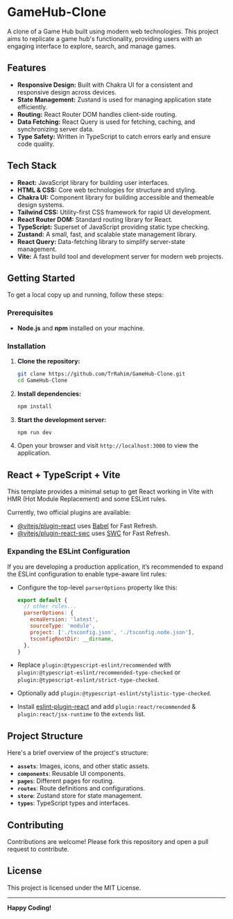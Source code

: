 # GameHub-Clone

A clone of a Game Hub built using modern web technologies. This project aims to replicate a game hub's functionality, providing users with an engaging interface to explore, search, and manage games.

## Features

- **Responsive Design:** Built with Chakra UI for a consistent and responsive design across devices.
- **State Management:** Zustand is used for managing application state efficiently.
- **Routing:** React Router DOM handles client-side routing.
- **Data Fetching:** React Query is used for fetching, caching, and synchronizing server data.
- **Type Safety:** Written in TypeScript to catch errors early and ensure code quality.

## Tech Stack

- **React:** JavaScript library for building user interfaces.
- **HTML & CSS:** Core web technologies for structure and styling.
- **Chakra UI:** Component library for building accessible and themeable design systems.
- **Tailwind CSS:** Utility-first CSS framework for rapid UI development.
- **React Router DOM:** Standard routing library for React.
- **TypeScript:** Superset of JavaScript providing static type checking.
- **Zustand:** A small, fast, and scalable state management library.
- **React Query:** Data-fetching library to simplify server-state management.
- **Vite:** A fast build tool and development server for modern web projects.

## Getting Started

To get a local copy up and running, follow these steps:

### Prerequisites

- **Node.js** and **npm** installed on your machine.

### Installation

1. **Clone the repository:**

    ```bash
    git clone https://github.com/TrRahim/GameHub-Clone.git
    cd GameHub-Clone
    ```

2. **Install dependencies:**

    ```bash
    npm install
    ```

3. **Start the development server:**

    ```bash
    npm run dev
    ```

4. Open your browser and visit `http://localhost:3000` to view the application.

## React + TypeScript + Vite

This template provides a minimal setup to get React working in Vite with HMR (Hot Module Replacement) and some ESLint rules.

Currently, two official plugins are available:

- [@vitejs/plugin-react](https://github.com/vitejs/vite-plugin-react/blob/main/packages/plugin-react/README.md) uses [Babel](https://babeljs.io/) for Fast Refresh.
- [@vitejs/plugin-react-swc](https://github.com/vitejs/vite-plugin-react-swc) uses [SWC](https://swc.rs/) for Fast Refresh.

### Expanding the ESLint Configuration

If you are developing a production application, it’s recommended to expand the ESLint configuration to enable type-aware lint rules:

- Configure the top-level `parserOptions` property like this:

    ```js
    export default {
      // other rules...
      parserOptions: {
        ecmaVersion: 'latest',
        sourceType: 'module',
        project: ['./tsconfig.json', './tsconfig.node.json'],
        tsconfigRootDir: __dirname,
      },
    }
    ```

- Replace `plugin:@typescript-eslint/recommended` with `plugin:@typescript-eslint/recommended-type-checked` or `plugin:@typescript-eslint/strict-type-checked`.
- Optionally add `plugin:@typescript-eslint/stylistic-type-checked`.
- Install [eslint-plugin-react](https://github.com/jsx-eslint/eslint-plugin-react) and add `plugin:react/recommended` & `plugin:react/jsx-runtime` to the `extends` list.

## Project Structure

Here's a brief overview of the project's structure:

- **`assets`**: Images, icons, and other static assets.
- **`components`**: Reusable UI components.
- **`pages`**: Different pages for routing.
- **`routes`**: Route definitions and configurations.
- **`store`**: Zustand store for state management.
- **`types`**: TypeScript types and interfaces.

## Contributing

Contributions are welcome! Please fork this repository and open a pull request to contribute.

## License

This project is licensed under the MIT License.

---

**Happy Coding!**
